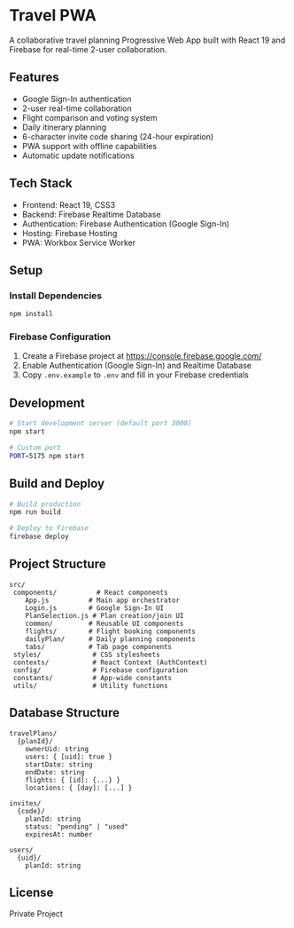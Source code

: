 # Travel PWA

A collaborative travel planning Progressive Web App built with React 19 and Firebase for real-time 2-user collaboration.

## Features

- Google Sign-In authentication
- 2-user real-time collaboration
- Flight comparison and voting system
- Daily itinerary planning
- 6-character invite code sharing (24-hour expiration)
- PWA support with offline capabilities
- Automatic update notifications

## Tech Stack

- Frontend: React 19, CSS3
- Backend: Firebase Realtime Database
- Authentication: Firebase Authentication (Google Sign-In)
- Hosting: Firebase Hosting
- PWA: Workbox Service Worker

## Setup

### Install Dependencies

```bash
npm install
```

### Firebase Configuration

1. Create a Firebase project at https://console.firebase.google.com/
2. Enable Authentication (Google Sign-In) and Realtime Database
3. Copy `.env.example` to `.env` and fill in your Firebase credentials

## Development

```bash
# Start development server (default port 3000)
npm start

# Custom port
PORT=5175 npm start
```

## Build and Deploy

```bash
# Build production
npm run build

# Deploy to Firebase
firebase deploy
```

## Project Structure

```
src/
 components/          # React components
    App.js          # Main app orchestrator
    Login.js        # Google Sign-In UI
    PlanSelection.js # Plan creation/join UI
    common/         # Reusable UI components
    flights/        # Flight booking components
    dailyPlan/      # Daily planning components
    tabs/           # Tab page components
 styles/             # CSS stylesheets
 contexts/           # React Context (AuthContext)
 config/             # Firebase configuration
 constants/          # App-wide constants
 utils/              # Utility functions
```

## Database Structure

```
travelPlans/
  {planId}/
    ownerUid: string
    users: { [uid]: true }
    startDate: string
    endDate: string
    flights: { [id]: {...} }
    locations: { [day]: [...] }

invites/
  {code}/
    planId: string
    status: "pending" | "used"
    expiresAt: number

users/
  {uid}/
    planId: string
```

## License

Private Project
